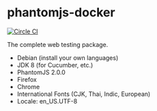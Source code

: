 # phantomjs-docker

[![Circle CI](https://circleci.com/gh/ashneo76/phantomjs-docker.svg?style=svg)](https://circleci.com/gh/ashneo76/phantomjs-docker)

The complete web testing package.

- Debian (install your own languages)
- JDK 8 (for Cucumber, etc.)
- PhantomJS 2.0.0
- Firefox
- Chrome
- International Fonts (CJK, Thai, Indic, European)
- Locale: en_US.UTF-8
